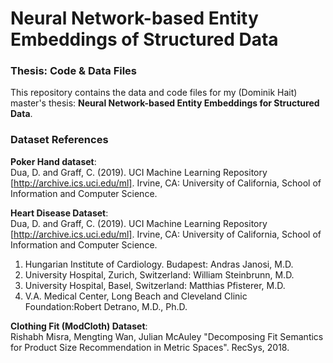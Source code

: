 # Neural Network-based Entity Embeddings of Structured Data
### Thesis: Code & Data Files

This repository contains the data and code files for my (Dominik Hait) master's thesis: **Neural Network-based Entity Embeddings for Structured Data**.
  
  
### Dataset References
**Poker Hand dataset**:  
Dua, D. and Graff, C. (2019). UCI Machine Learning Repository [http://archive.ics.uci.edu/ml]. Irvine, CA: University of California, School of Information and Computer Science.  
  
**Heart Disease Dataset**:  
Dua, D. and Graff, C. (2019). UCI Machine Learning Repository [http://archive.ics.uci.edu/ml]. Irvine, CA: University of California, School of Information and Computer Science.  
1. Hungarian Institute of Cardiology. Budapest: Andras Janosi, M.D.
2. University Hospital, Zurich, Switzerland: William Steinbrunn, M.D.
3. University Hospital, Basel, Switzerland: Matthias Pfisterer, M.D.
4. V.A. Medical Center, Long Beach and Cleveland Clinic Foundation:Robert Detrano, M.D., Ph.D.  
  
**Clothing Fit (ModCloth) Dataset**:  
Rishabh Misra, Mengting Wan, Julian McAuley "Decomposing Fit Semantics for Product Size Recommendation in Metric Spaces". RecSys, 2018.
